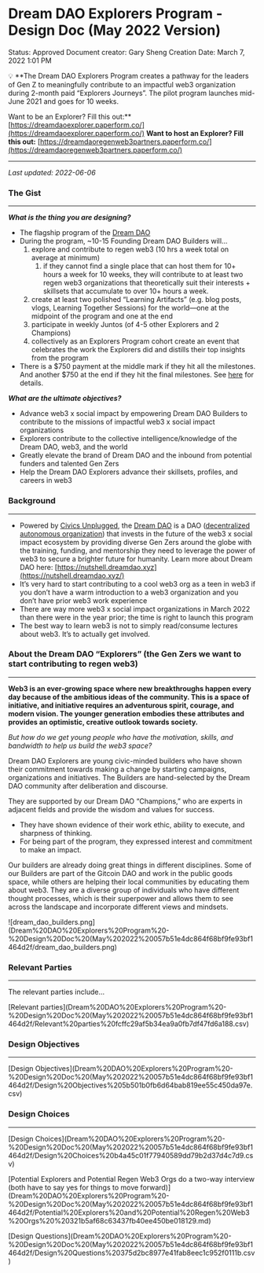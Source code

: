 # Dream DAO Explorers Program - Design Doc (May 2022 Version)

Status: Approved
Document creator: Gary Sheng
Creation Date: March 7, 2022 1:01 PM

<aside>
💡 **The Dream DAO Explorers Program creates a pathway for the leaders of Gen Z to meaningfully contribute to an impactful web3 organization during 2-month paid “Explorers Journeys”. The pilot program launches mid-June 2021 and goes for 10 weeks.

Want to be an Explorer? Fill this out:** [https://dreamdaoexplorer.paperform.co/](https://dreamdaoexplorer.paperform.co/)
**Want to host an Explorer? Fill this out:** [https://dreamdaoregenweb3partners.paperform.co/](https://dreamdaoregenweb3partners.paperform.co/)
****

*Last updated: 2022-06-06*

</aside>

### The Gist

---

***What is the thing you are designing?***

- The flagship program of the [Dream DAO](https://nutshell.dreamdao.xyz)
- During the program, ~10-15 Founding Dream DAO Builders will...
    1. explore and contribute to regen web3 (10 hrs a week total on average at minimum)
        1. if they cannot find a single place that can host them for 10+ hours a week for 10 weeks, they will contribute to at least two regen web3 organizations that theoretically suit their interests + skillsets that accumulate to over 10+ hours a week.
    2. create at least two polished “Learning Artifacts” (e.g. blog posts, vlogs, Learning Together Sessions) for the world—one at the midpoint of the program and one at the end
    3. participate in weekly Juntos (of 4-5 other Explorers and 2 Champions)
    4. collectively as an Explorers Program cohort create an event that celebrates the work the Explorers did and distills their top insights from the program
- There is a $750 payment at the middle mark if they hit all the milestones. And another $750 at the end if they hit the final milestones. See [here](Proposed%20Explorers%20Program%20Evolution%20a253a68a7fc942d6adcbde36074a2d5d.md) for details.

***What are the ultimate objectives?***

- Advance web3 x social impact by empowering Dream DAO Builders to contribute to the missions of impactful web3 x social impact organizations
- Explorers contribute to the collective intelligence/knowledge of the Dream DAO, web3, and the world
- Greatly elevate the brand of Dream DAO and the inbound from potential funders and talented Gen Zers
- Help the Dream DAO Explorers advance their skillsets, profiles, and careers in web3

### Background

---

- Powered by [Civics Unplugged](https://www.civicsunplugged.org/), the [Dream DAO](https://dreamdao.xyz/) is a DAO ([decentralized autonomous organization](https://linda.mirror.xyz/Vh8K4leCGEO06_qSGx-vS5lvgUqhqkCz9ut81WwCP2o)) that invests in the future of the web3 x social impact ecosystem by providing diverse Gen Zers around the globe with the training, funding, and mentorship they need to leverage the power of web3 to secure a brighter future for humanity. Learn more about Dream DAO here: [https://nutshell.dreamdao.xyz](https://nutshell.dreamdao.xyz/)
- It’s very hard to start contributing to a cool web3 org as a teen in web3 if you don’t have a warm introduction to a web3 organization and you don’t have prior web3 work experience
- There are way more web3 x social impact organizations in March 2022 than there were in the year prior; the time is right to launch this program
- The best way to learn web3 is not to simply read/consume lectures about web3. It’s to actually get involved.

### About the Dream DAO “Explorers” (the Gen Zers we want to start contributing to regen web3)

---

**Web3 is an ever-growing space where new breakthroughs happen every day because of the ambitious ideas of the community. This is a space of initiative, and initiative requires an adventurous spirit, courage, and modern vision. The younger generation embodies these attributes and provides an optimistic, creative outlook towards society.** 

*But how do we get young people who have the motivation, skills, and bandwidth to help us build the web3 space?*

Dream DAO Explorers are young civic-minded builders who have shown their commitment towards making a change by starting campaigns, organizations and initiatives. The Builders are hand-selected by the Dream DAO community after deliberation and discourse.

They are supported by our Dream DAO “Champions,” who are experts in adjacent fields and provide the wisdom and values for success.

- They have shown evidence of their work ethic, ability to execute, and sharpness of thinking.
- For being part of the program, they expressed interest and commitment to make an impact.

Our builders are already doing great things in different disciplines. Some of our Builders are part of the Gitcoin DAO and work in the public goods space, while others are helping their local communities by educating them about web3.  They are a diverse group of individuals who have different thought processes, which is their superpower and allows them to see across the landscape and incorporate different views and mindsets. 

![dream_dao_builders.png](Dream%20DAO%20Explorers%20Program%20-%20Design%20Doc%20(May%202022%20057b51e4dc864f68bf9fe93bf1464d2f/dream_dao_builders.png)

### Relevant Parties

---

The relevant parties include...

[Relevant parties](Dream%20DAO%20Explorers%20Program%20-%20Design%20Doc%20(May%202022%20057b51e4dc864f68bf9fe93bf1464d2f/Relevant%20parties%20fcffc29af5b34ea9a0fb7df47fd6a188.csv)

### Design Objectives

---

[Design Objectives](Dream%20DAO%20Explorers%20Program%20-%20Design%20Doc%20(May%202022%20057b51e4dc864f68bf9fe93bf1464d2f/Design%20Objectives%205b501b0fb6d64bab819ee55c450da97e.csv)

### Design Choices

---

[Design Choices](Dream%20DAO%20Explorers%20Program%20-%20Design%20Doc%20(May%202022%20057b51e4dc864f68bf9fe93bf1464d2f/Design%20Choices%20b4a45c01f77940589dd79b2d37d4c7d9.csv)

[Potential Explorers and Potential Regen Web3 Orgs do a two-way interview (both have to say yes for things to move forward)](Dream%20DAO%20Explorers%20Program%20-%20Design%20Doc%20(May%202022%20057b51e4dc864f68bf9fe93bf1464d2f/Potential%20Explorers%20and%20Potential%20Regen%20Web3%20Orgs%20%20321b5af68c63437fb40ee450be018129.md)

[Design Questions](Dream%20DAO%20Explorers%20Program%20-%20Design%20Doc%20(May%202022%20057b51e4dc864f68bf9fe93bf1464d2f/Design%20Questions%20375d2bc8977e41fab8eec1c952f0111b.csv)